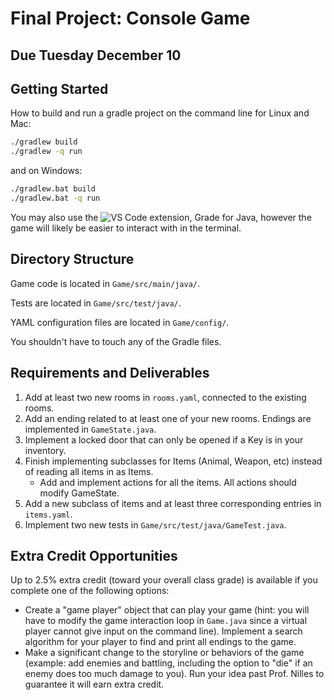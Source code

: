 # Final Project: Console Game

## Due Tuesday December 10

## Getting Started

How to build and run a gradle project on the command line for Linux and Mac:

```sh
./gradlew build
./gradlew -q run
```

and on Windows:

```sh
./gradlew.bat build
./gradlew.bat -q run
```

You may also use the
![VS Code extension, Grade for
Java](https://marketplace.visualstudio.com/items?itemName=vscjava.vscode-gradle),
however the game will likely be easier to interact with in the terminal.

## Directory Structure

Game code is located in `Game/src/main/java/`.

Tests are located in `Game/src/test/java/`.

YAML configuration files are located in `Game/config/`.

You shouldn't have to touch any of the Gradle files.

## Requirements and Deliverables

1. Add at least two new rooms in `rooms.yaml`, connected to the existing rooms.
2. Add an ending related to at least one of your new rooms. Endings are
implemented in `GameState.java`.
3. Implement a locked door that can only be opened if a Key is in your inventory.
4. Finish implementing subclasses for Items (Animal, Weapon, etc) instead of reading all
items in as Items.
   - Add and implement actions for all the items. All actions should modify GameState.
5. Add a new subclass of items and at least three corresponding entries in `items.yaml`.
6. Implement two new tests in `Game/src/test/java/GameTest.java`.

## Extra Credit Opportunities

Up to 2.5% extra credit (toward your overall class grade) is available if you complete one of the following options:

- Create a "game player" object that can play your game (hint: you will have to
modify the game interaction loop in `Game.java` since a virtual player cannot
give input on the command line). Implement a search algorithm for your player to
find and print all endings to the game.
- Make a significant change to the storyline or behaviors of the game (example:
add enemies and battling, including the option to "die" if an enemy does too
much damage to you). Run your idea past Prof. Nilles to guarantee it will earn
extra credit.
